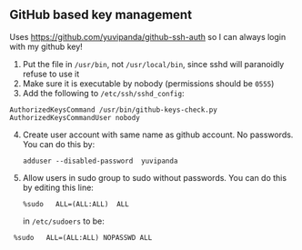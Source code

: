 ## GitHub based key management ##

Uses https://github.com/yuvipanda/github-ssh-auth so I can always login with my github key!

1. Put the file in `/usr/bin`, not `/usr/local/bin`, since sshd will paranoidly refuse to use it
2. Make sure it is executable by nobody (permissions should be `0555`)
3. Add the following to `/etc/ssh/sshd_config`:
  ```
  AuthorizedKeysCommand /usr/bin/github-keys-check.py
  AuthorizedKeysCommandUser nobody
  ```
4. Create user account with same name as github account. No passwords. You can do this by:
   ```
   adduser --disabled-password  yuvipanda
   ```
5. Allow users in sudo group to sudo without passwords. You can do this by editing this line:
   ```
   %sudo   ALL=(ALL:ALL)  ALL
   ```
   in `/etc/sudoers` to be:
  ```
   %sudo   ALL=(ALL:ALL) NOPASSWD ALL
  ```
